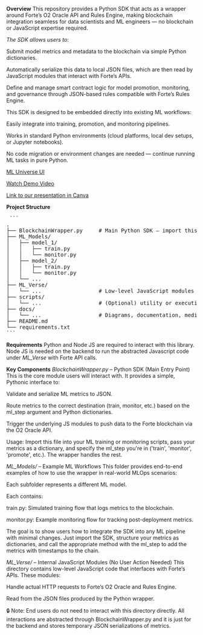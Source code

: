 **Overview**
This repository provides a Python SDK that acts as a wrapper around Forte’s O2 Oracle API and Rules Engine, making blockchain integration seamless for data scientists and ML engineers — no blockchain or JavaScript expertise required.

*The SDK allows users to*:

Submit model metrics and metadata to the blockchain via simple Python dictionaries.

Automatically serialize this data to local JSON files, which are then read by JavaScript modules that interact with Forte’s APIs.

Define and manage smart contract logic for model promotion, monitoring, and governance through JSON-based rules compatible with Forte’s Rules Engine.

This SDK is designed to be embedded directly into existing ML workflows:

Easily integrate into training, promotion, and monitoring pipelines.

Works in standard Python environments (cloud platforms, local dev setups, or Jupyter notebooks).

No code migration or environment changes are needed — continue running ML tasks in pure Python.

[ML Universe UI](docs/ML_Universe.png)

[Watch Demo Video](https://drive.google.com/file/d/your-file-id/view)

[Link to our presentation in Canva](https://www.canva.com/design/DAGnhlJu3RY/EDm30vFwvf9E6uZmZzSOBw/edit?utm_content=DAGnhlJu3RY&utm_campaign=designshare&utm_medium=link2&utm_source=sharebutton)

**Project Structure**
<pre> ```
.
├── BlockchainWrapper.py     # Main Python SDK – import this in ML code
├── ML_Models/
│   ├── model_1/
│   │   ├── train.py
│   │   └── monitor.py
│   ├── model_2/
│   │   ├── train.py
│   │   └── monitor.py
│   └── ...
├── ML_Verse/
│   └── ...                  # Low-level JavaScript modules for Forte API calls
├── scripts/
│   └── ...                  # (Optional) utility or execution scripts
├── docs/
│   └── ...                  # Diagrams, documentation, media assets
├── README.md
└── requirements.txt
``` </pre>

**Requirements**
Python and Node JS are required to interact with this library. Node JS is needed on the backend to run the abstracted Javascript code under *ML_Verse* with Forte API calls.

**Key Components**
*BlockchainWrapper.py* – Python SDK (Main Entry Point)
This is the core module users will interact with. It provides a simple, Pythonic interface to:

Validate and serialize ML metrics to JSON.

Route metrics to the correct destination (train, monitor, etc.) based on the ml_step argument and Python dictionaries.

Trigger the underlying JS modules to push data to the Forte blockchain via the O2 Oracle API.

Usage:
Import this file into your ML training or monitoring scripts, pass your metrics as a dictionary, and specify the ml_step you're in ('train', 'monitor', 'promote', etc.). The wrapper handles the rest.

*ML_Models/* – Example ML Workflows
This folder provides end-to-end examples of how to use the wrapper in real-world MLOps scenarios:

Each subfolder represents a different ML model.

Each contains:

train.py: Simulated training flow that logs metrics to the blockchain.

monitor.py: Example monitoring flow for tracking post-deployment metrics.

The goal is to show users how to integrate the SDK into any ML pipeline with minimal changes. Just import the SDK, structure your metrics as dictionaries, and call the appropriate method with the ml_step to add the metrics with timestamps to the chain.

*ML_Verse/* – Internal JavaScript Modules (No User Action Needed)
This directory contains low-level JavaScript code that interfaces with Forte’s APIs. These modules:

Handle actual HTTP requests to Forte’s O2 Oracle and Rules Engine.

Read from the JSON files produced by the Python wrapper.

🔒 Note: End users do not need to interact with this directory directly. All interactions are abstracted through BlockchainWrapper.py and it is just for the backend and stores temporary JSON serializations of metrics.